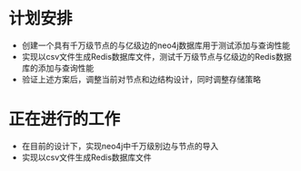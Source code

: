# 计划安排

+ 创建一个具有千万级节点的与亿级边的neo4j数据库用于测试添加与查询性能
+ 实现以csv文件生成Redis数据库文件，测试千万级节点与亿级边的Redis数据库的添加与查询性能
+ 验证上述方案后，调整当前对节点和边结构设计，同时调整存储策略

# 正在进行的工作

+ 在目前的设计下，实现neo4j中千万级别边与节点的导入
+ 实现以csv文件生成Redis数据库文件
